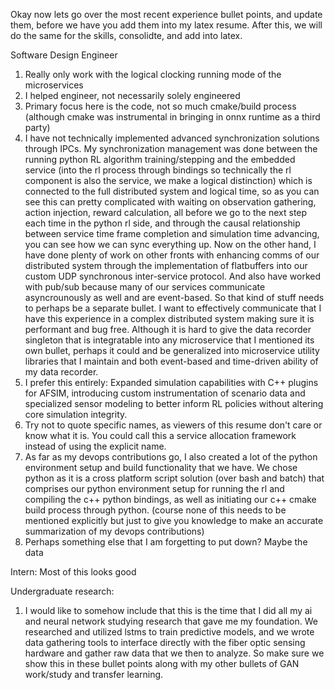 Okay now lets go over the most recent experience bullet points, and update them, before we have you add them into my latex resume. After this, we will do the same for the skills, consolidte, and add into latex.

Software Design Engineer
1. Really only work with the logical clocking running mode of the microservices
2. I helped engineer, not necessarily solely engineered
3. Primary focus here is the code, not so much cmake/build process (although cmake was instrumental in bringing in onnx runtime as a third party)
4. I have not technically implemented advanced synchronization solutions through IPCs. My synchronization management was done between the running python RL algorithm training/stepping and the embedded service (into the rl process through bindings so technically the rl component is also the service, we make a logical distinction) which is connected to the full distributed system and logical time, so as you can see this can pretty complicated with waiting on observation gathering, action injection, reward calculation, all before we go to the next step each time in the python rl side, and through the causal relationship between service time frame completion and simulation time advancing, you can see how we can sync everything up. Now on the other hand, I have done plenty of work on other fronts with enhancing comms of our distributed system through the implementation of flatbuffers into our custom UDP synchronous inter-service protocol. And also have worked with pub/sub because many of our services communicate asyncrounously as well and are event-based. So that kind of stuff needs to perhaps be a separate bullet. I want to effectively communicate that I have this experience in a complex distributed system making sure it is performant and bug free. Although it is hard to give the data recorder singleton that is integratable into any microservice that I mentioned its own bullet, perhaps it could and be generalized into microservice utility libraries that I maintain and both event-based and time-driven ability of my data recorder.
5. I prefer this entirely: Expanded simulation capabilities with C++ plugins for AFSIM, introducing custom instrumentation of
scenario data and specialized sensor modeling to better inform RL policies without altering core simulation
integrity.
5. Try not to quote specific names, as viewers of this resume don't care or know what it is. You could call this a service allocation framework instead of using the explicit name.
6. As far as my devops contributions go, I also created a lot of the python environment setup and build functionality that we have. We chose python as it is a cross platform script solution (over bash and batch) that comprises our python environment setup for running the rl and compiling the c++ python bindings, as well as initiating our c++ cmake build process through python. (course none of this needs to be mentioned explicitly but just to give you knowledge to make an accurate summarization of my devops contributions)
7. Perhaps something else that I am forgetting to put down? Maybe the data 

Intern:
    Most of this looks good

Undergraduate research:
1. I would like to somehow include that this is the time that I did all my ai and neural network studying research that gave me my foundation. We researched and utilized lstms to train predictive models, and we wrote data gathering tools to interface directly with the fiber optic sensing hardware and gather raw data that we then to analyze. So make sure we show this in these bullet points along with my other bullets of GAN work/study and transfer learning.
